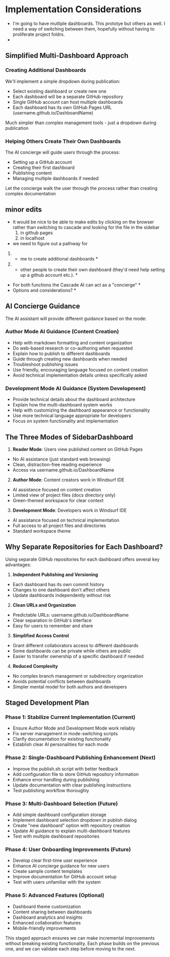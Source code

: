 # Implementation Considerations

* I'm going to have mutliple dashboards.  This prototye but others as well.  I need a way of switching between them, hopefully without having to proliferate project foldrs.
* 

## Simplified Multi-Dashboard Approach

### Creating Additional Dashboards

We'll implement a simple dropdown during publication:

- Select existing dashboard or create new one
- Each dashboard will be a separate GitHub repository
- Single GitHub account can host multiple dashboards
- Each dashboard has its own GitHub Pages URL (username.github.io/DashboardName)

Much simpler than complex management tools - just a dropdown during publication

### Helping Others Create Their Own Dashboards

The AI concierge will guide users through the process:

- Setting up a GitHub account
- Creating their first dashboard
- Publishing content
- Managing multiple dashboards if needed

Let the concierge walk the user through the process rather than creating complex documentation

## minor edits

* It would be nice to be able to make edits by clicking on the browser rather than switching to cascade and looking for the file in the sidebar
  1. in github pages
  2. in localhost
* we need to figure out a pathway for

1. * me to create additional dashboards *
2. * other people to create their own dashboard (they'd need help setting up a github account etc.). *

* For both functions the Cascade AI can act as a "concierge" *
* Options and considerations? *

## AI Concierge Guidance

The AI assistant will provide different guidance based on the mode:

### Author Mode AI Guidance (Content Creation)

- Help with markdown formatting and content organization
- Do web-based research or co-authoring when requested
- Explain how to publish to different dashboards
- Guide through creating new dashboards when needed
- Troubleshoot publishing issues
- Use friendly, encouraging language focused on content creation
- Avoid technical implementation details unless specifically asked

### Development Mode AI Guidance (System Development)

- Provide technical details about the dashboard architecture
- Explain how the multi-dashboard system works
- Help with customizing the dashboard appearance or functionality
- Use more technical language appropriate for developers
- Focus on system functionality and implementation

## The Three Modes of SidebarDashboard

1. **Reader Mode**: Users view published content on GitHub Pages

- No AI assistance (just standard web browsing)
- Clean, distraction-free reading experience
- Access via username.github.io/DashboardName

2. **Author Mode**: Content creators work in Windsurf IDE

- AI assistance focused on content creation
- Limited view of project files (docs directory only)
- Green-themed workspace for clear context

3. **Development Mode**: Developers work in Windsurf IDE

- AI assistance focused on technical implementation
- Full access to all project files and directories
- Standard workspace theme

## Why Separate Repositories for Each Dashboard?

Using separate GitHub repositories for each dashboard offers several key advantages:

1. **Independent Publishing and Versioning**

- Each dashboard has its own commit history
- Changes to one dashboard don't affect others
- Update dashboards independently without risk

2. **Clean URLs and Organization**

- Predictable URLs: username.github.io/DashboardName
- Clear separation in GitHub's interface
- Easy for users to remember and share

3. **Simplified Access Control**

- Grant different collaborators access to different dashboards
- Some dashboards can be private while others are public
- Easier to transfer ownership of a specific dashboard if needed

4. **Reduced Complexity**

- No complex branch management or subdirectory organization
- Avoids potential conflicts between dashboards
- Simpler mental model for both authors and developers

## Staged Development Plan

### Phase 1: Stabilize Current Implementation (Current)

- Ensure Author Mode and Development Mode work reliably
- Fix server management in mode-switching scripts
- Clarify documentation for existing functionality
- Establish clear AI personalities for each mode

### Phase 2: Single-Dashboard Publishing Enhancement (Next)

- Improve the publish.sh script with better feedback
- Add configuration file to store GitHub repository information
- Enhance error handling during publishing
- Update documentation with clear publishing instructions
- Test publishing workflow thoroughly

### Phase 3: Multi-Dashboard Selection (Future)

- Add simple dashboard configuration storage
- Implement dashboard selection dropdown in publish dialog
- Create "new dashboard" option with repository creation
- Update AI guidance to explain multi-dashboard features
- Test with multiple dashboard repositories

### Phase 4: User Onboarding Improvements (Future)

- Develop clear first-time user experience
- Enhance AI concierge guidance for new users
- Create sample content templates
- Improve documentation for GitHub account setup
- Test with users unfamiliar with the system

### Phase 5: Advanced Features (Optional)

- Dashboard theme customization
- Content sharing between dashboards
- Dashboard analytics and insights
- Enhanced collaboration features
- Mobile-friendly improvements

This staged approach ensures we can make incremental improvements without breaking existing functionality. Each phase builds on the previous one, and we can validate each step before moving to the next.
